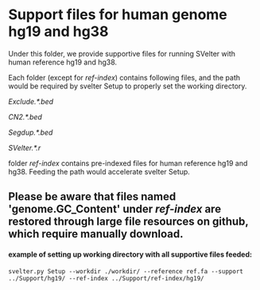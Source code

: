# Support files for human genome hg19 and hg38

Under this folder, we provide supportive files for running SVelter with human reference hg19 and hg38.

Each folder (except for *ref-index*) contains following files, and the path would be required by svelter Setup to properly set the working directory.

_Exclude.*.bed_

_CN2.*.bed_

_Segdup.*.bed_

_SVelter.*.r_


folder *ref-index* contains pre-indexed files for human reference hg19 and hg38. Feeding the path would accelerate svelter Setup.

## Please be aware that files named 'genome.GC_Content' under *ref-index* are restored through large file resources on github, which require manually download.

#### example of setting up working directory with all supportive files feeded:
```
svelter.py Setup --workdir ./workdir/ --reference ref.fa --support ../Support/hg19/ --ref-index ../Support/ref-index/hg19/
```
